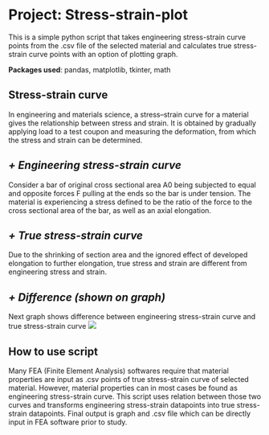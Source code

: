 # Project: Stress-strain-plot
This is a simple python script that takes engineering stress-strain curve points from the .csv file of the selected material and calculates true stress-strain curve points with an option of plotting graph. 

**Packages used**: pandas, matplotlib, tkinter, math

## Stress-strain curve
In engineering and materials science, a stress–strain curve for a material gives the relationship between stress and strain. It is obtained by gradually applying load to a test coupon and measuring the deformation, from which the stress and strain can be determined.

## *+ Engineering stress-strain curve*
Consider a bar of original cross sectional area A0 being subjected to equal and opposite forces F pulling at the ends so the bar is under tension. The material is experiencing a stress defined to be the ratio of the force to the cross sectional area of the bar, as well as an axial elongation.

## *+ True stress-strain curve*
Due to the shrinking of section area and the ignored effect of developed elongation to further elongation, true stress and strain are different from engineering stress and strain.

## *+ Difference (shown on graph)*
Next graph shows difference between engineering stress-strain curve and true stress-strain curve
![](https://upload.wikimedia.org/wikipedia/commons/thumb/c/c1/Stress_strain_ductile.svg/473px-Stress_strain_ductile.svg.png)

## How to use script
Many FEA (Finite Element Analysis) softwares require that material properties are input as .csv points of true stress-strain curve of selected material. However, material properties can in most cases be found as engineering stress-strain curve.
This script uses relation between those two curves and transforms engineering stress-strain datapoints into true stress-strain datapoints. Final output is graph and .csv file which can be directly input in FEA software prior to study. 
